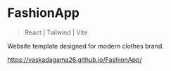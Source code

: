 # FashionApp

> React | Tailwind | Vite  

Website template designed for modern clothes brand.

https://vaskadagama26.github.io/FashionApp/